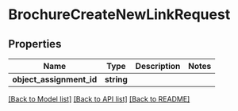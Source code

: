 # BrochureCreateNewLinkRequest

## Properties
Name | Type | Description | Notes
------------ | ------------- | ------------- | -------------
**object_assignment_id** | **string** |  | 

[[Back to Model list]](../README.md#documentation-for-models) [[Back to API list]](../README.md#documentation-for-api-endpoints) [[Back to README]](../README.md)


